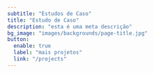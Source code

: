 ```yaml
---
subtitle: "Estudos de Caso"
title: "Estudo de Caso"
description: "esta é uma meta descrição"
bg_image: "images/backgrounds/page-title.jpg"
button:
  enable: true
  label: "mais projetos"
  link: "/projects"
---
```

